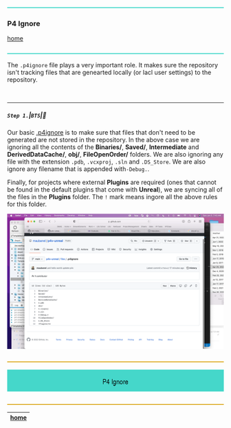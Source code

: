 ![](../images/line3.png)

### P4 Ignore

[home](../README.md#user-content-p4v)</sub>

![](../images/line3.png)

The `.p4ignore` file plays a very important role.  It makes sure the repository isn't tracking files that are genearted locally (or lacl user settings) to the repository.

<br>

---


##### `Step 1.`\|`BTS`|:small_blue_diamond:

Our basic [.p4ignore](../files/.p4ignore) is to make sure that files that don't need to be generated are not stored in the repository. In the above case we are ignoring all the contents of the **Binaries/**, **Saved/**, **Intermediate** and **DerivedDataCache/**, **obj/**, **FileOpenOrder/** folders.  We are also ignoring any file with the extension `.pdb`, `.vcxproj`, `.sln` and `.DS_Store`.  We are also ignore any filename that is appended with`-Debug.`.

Finally, for projects where external **Plugins** are required (ones that cannot be found in the default plugins that come with **Unreal**), we are syncing all of the files in the **Plugins** folder.  The `!` mark means ingore all the above rules for this folder.

![contents of p4ignore file](images/p4v.png)

![](../images/line.png)

![p4 ignore banner](images/p4ignore.png)

![](../images/line.png)

| [home](../README.md#user-content-p4v)  |
|---|
